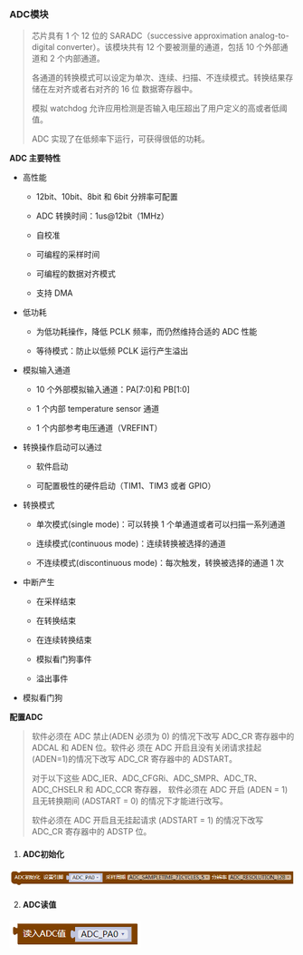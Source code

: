 ### ADC模块<!-- {docsify-ignore} -->

> 芯片具有 1 个 12 位的 SARADC（successive approximation analog-to-digital converter）。该模块共有 12 个要被测量的通道，包括 10 个外部通道和 2 个内部通道。
>
> 各通道的转换模式可以设定为单次、连续、扫描、不连续模式。转换结果存储在左对齐或者右对齐的 16 位 数据寄存器中。
>
> 模拟 watchdog 允许应用检测是否输入电压超出了用户定义的高或者低阈值。
>
> ADC 实现了在低频率下运行，可获得很低的功耗。



**ADC 主要特性**

* 高性能 

  * 12bit、10bit、8bit 和 6bit 分辨率可配置 

  * ADC 转换时间：1us@12bit（1MHz）

  * 自校准 

  * 可编程的采样时间 

  * 可编程的数据对齐模式 

  * 支持  DMA

* 低功耗 

  * 为低功耗操作，降低 PCLK 频率，而仍然维持合适的 ADC 性能 

  * 等待模式：防止以低频 PCLK 运行产生溢出

* 模拟输入通道 

  * 10 个外部模拟输入通道：PA[7:0]和 PB[1:0] 

  * 1 个内部 temperature sensor 通道 

  * 1 个内部参考电压通道（VREFINT） 

* 转换操作启动可以通过

  * 软件启动 

  * 可配置极性的硬件启动（TIM1、TIM3 或者 GPIO） 

* 转换模式 

  * 单次模式(single mode)：可以转换 1 个单通道或者可以扫描一系列通道 

  * 连续模式(continuous mode)：连续转换被选择的通道 

  * 不连续模式(discontinuous mode)：每次触发，转换被选择的通道 1 次 

* 中断产生 

  * 在采样结束 

  * 在转换结束 

  * 在连续转换结束 

  * 模拟看门狗事件 

  * 溢出事件 

* 模拟看门狗



**配置ADC**

> 软件必须在 ADC 禁止(ADEN 必须为 0) 的情况下改写 ADC_CR 寄存器中的 ADCAL 和 ADEN 位。软件必 须在 ADC 开启且没有关闭请求挂起(ADEN=1)的情况下改写 ADC_CR 寄存器中的 ADSTART。
>
> 对于以下这些 ADC_IER、ADC_CFGRi、ADC_SMPR、ADC_TR、ADC_CHSELR 和 ADC_CCR 寄存器， 软件必须在 ADC 开启 (ADEN = 1) 且无转换期间 (ADSTART = 0) 的情况下才能进行改写。
>
> 软件必须在 ADC 开启且无挂起请求 (ADSTART = 1) 的情况下改写 ADC_CR 寄存器中的 ADSTP 位。



1. #### ADC初始化

![image-20230426135947096](ADC模块.assets/image-20230426135947096.png) 



2. #### ADC读值

![image-20230426140113487](ADC模块.assets/image-20230426140113487.png) 


